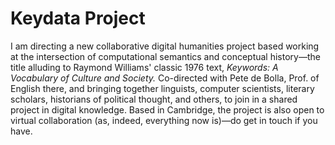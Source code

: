 # Keydata Project

I am directing a new collaborative digital humanities project based working at the intersection of computational semantics and conceptual history—the title alluding to Raymond Williams' classic 1976 text, <i>Keywords: A Vocabulary of Culture and Society.</i> Co-directed with Pete de Bolla, Prof. of English there, and bringing together linguists, computer scientists, literary scholars, historians of political thought, and others, to join in a shared project in digital knowledge. Based in Cambridge, the project is also open to virtual collaboration (as, indeed, everything now is)—do get in touch if you have.